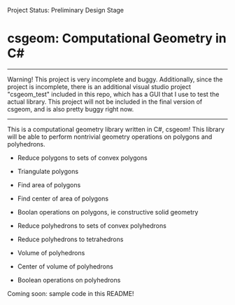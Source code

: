 Project Status: Preliminary Design Stage

# csgeom: Computational Geometry in C#

---

Warning! This project is very incomplete and buggy. Additionally, since the project is incomplete, there is an additional visual studio project "csgeom_test" included in this repo, which has a GUI that I use to test the actual library. This project will not be included in the final version of csgeom, and is also pretty buggy right now.

---

This is a computational geometry library written in C#, csgeom! This library will be able to perform nontrivial geometry operations on polygons and polyhedrons.

* Reduce polygons to sets of convex polygons
* Triangulate polygons
* Find area of polygons
* Find center of area of polygons
* Boolan operations on polygons, ie constructive solid geometry

* Reduce polyhedrons to sets of convex polyhedrons
* Reduce polyhedrons to tetrahedrons
* Volume of polyhedrons
* Center of volume of polyhedrons
* Boolean operations on polyhedrons

Coming soon: sample code in this README!
